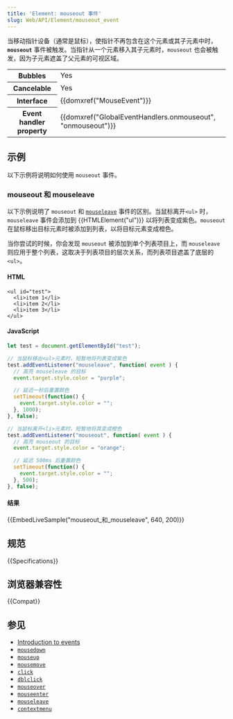 ```yaml
---
title: 'Element: mouseout 事件'
slug: Web/API/Element/mouseout_event
---
```


当移动指针设备（通常是鼠标），使指针不再包含在这个元素或其子元素中时，**`mouseout`** 事件被触发。当指针从一个元素移入其子元素时，`mouseout` 也会被触发，因为子元素遮盖了父元素的可视区域。

<table class="properties">
  <tbody>
    <tr>
      <th scope="row">Bubbles</th>
      <td>Yes</td>
    </tr>
    <tr>
      <th scope="row">Cancelable</th>
      <td>Yes</td>
    </tr>
    <tr>
      <th scope="row">Interface</th>
      <td>{{domxref("MouseEvent")}}</td>
    </tr>
    <tr>
      <th scope="row">Event handler property</th>
      <td>
        {{domxref("GlobalEventHandlers.onmouseout", "onmouseout")}}
      </td>
    </tr>
  </tbody>
</table>

## 示例

以下示例将说明如何使用 `mouseout` 事件。

### mouseout 和 mouseleave

以下示例说明了 `mouseout` 和 [`mouseleave`](/zh-CN/docs/Web/Events/mouseleave) 事件的区别。当鼠标离开`<ul>` 时，`mouseleave` 事件会添加到 {{HTMLElement("ul")}} 以将列表变成紫色。`mouseout` 在鼠标移出目标元素时被添加到列表，以将目标元素变成橙色。

当你尝试的时候，你会发现 `mouseout` 被添加到单个列表项目上，而 `mouseleave` 则应用于整个列表，这取决于列表项目的层次关系，而列表项目遮盖了底层的 `<ul>`。

#### HTML

```
<ul id="test">
  <li>item 1</li>
  <li>item 2</li>
  <li>item 3</li>
</ul>
```

#### JavaScript

```js
let test = document.getElementById("test");

// 当鼠标移出<ul>元素时，短暂地将列表变成紫色
test.addEventListener("mouseleave", function( event ) {
  // 高亮 mouseleave 的目标
  event.target.style.color = "purple";

  // 延迟一秒后重置颜色
  setTimeout(function() {
    event.target.style.color = "";
  }, 1000);
}, false);

// 当鼠标离开<li>元素时，短暂地将其变成橙色
test.addEventListener("mouseout", function( event ) {
  // 高亮 mouseout 的目标
  event.target.style.color = "orange";

  // 延迟 500ms 后重置颜色
  setTimeout(function() {
    event.target.style.color = "";
  }, 500);
}, false);
```

#### 结果

{{EmbedLiveSample("mouseout_和_mouseleave", 640, 200)}}

## 规范

{{Specifications}}

## 浏览器兼容性

{{Compat}}

## 参见

- [Introduction to events](/zh-CN/docs/Learn/JavaScript/Building_blocks/Events)
- [`mousedown`](/zh-CN/docs/Web/API/Element/mousedown_event)
- [`mouseup`](/zh-CN/docs/Web/API/Element/mouseup_event)
- [`mousemove`](/zh-CN/docs/Web/API/Element/mousemove_event)
- [`click`](/zh-CN/docs/Web/API/Element/click_event)
- [`dblclick`](/zh-CN/docs/Web/API/Element/dblclick_event)
- [`mouseover`](/zh-CN/docs/Web/API/Element/mouseover_event)
- [`mouseenter`](/zh-CN/docs/Web/API/Element/mouseenter_event)
- [`mouseleave`](/zh-CN/docs/Web/API/Element/mouseleave_event)
- [`contextmenu`](/zh-CN/docs/Web/API/Element/contextmenu_event)
